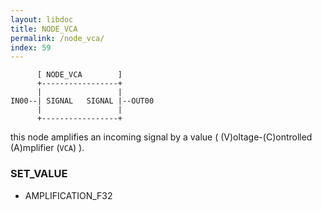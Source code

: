 ```yaml
---
layout: libdoc
title: NODE_VCA
permalink: /node_vca/
index: 59
---
```


          [ NODE_VCA        ]       
          +-----------------+       
          |                 |       
    IN00--| SIGNAL   SIGNAL |--OUT00
          |                 |       
          +-----------------+       

this node amplifies an incoming signal by a value ( (V)oltage-(C)ontrolled (A)mplifier (`VCA`) ).

### SET_VALUE

- AMPLIFICATION_F32


